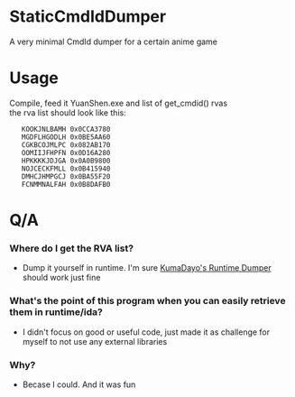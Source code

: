 # StaticCmdIdDumper
 A very minimal CmdId dumper for a certain anime game

# Usage
 Compile, feed it YuanShen.exe and list of get_cmdid() rvas\
 the rva list should look like this:
 ```
    KOOKJNLBAMH 0x0CCA3780
    MGDFLHGODLH 0x0BE5AA60
    CGKBCOJMLPC 0x082AB170
    OOMIIJFHPFN 0x0D16A280
    HPKKKKJDJGA 0x0A0B9800
    NOJCECKFMLL 0x0B415940
    DMHCJHMPGCJ 0x0BA55F20
    FCNMMNALFAH 0x0B8DAFB0
 ```

# Q/A
### Where do I get the RVA list?
- Dump it yourself in runtime. I'm sure [KumaDayo's Runtime Dumper](https://github.com/kuma-dayo/RuntimeDumper) should work just fine
### What's the point of this program when you can easily retrieve them in runtime/ida?
- I didn't focus on good or useful code, just made it as challenge for myself to not use any external libraries
### Why?
- Becase I could. And it was fun 
